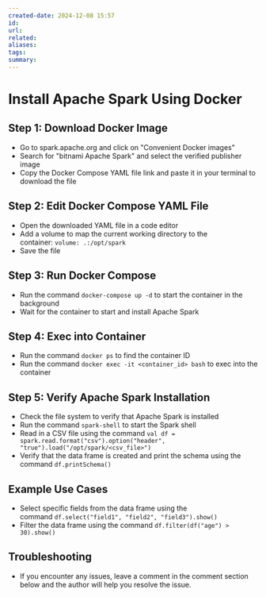 ```yaml
---
created-date: 2024-12-08 15:57
id: 
url: 
related: 
aliases: 
tags: 
summary:
---
```

# **Install Apache Spark Using Docker**

## **Step 1: Download Docker Image**

- Go to spark.apache.org and click on "Convenient Docker images"
- Search for "bitnami Apache Spark" and select the verified publisher image
- Copy the Docker Compose YAML file link and paste it in your terminal to download the file

## **Step 2: Edit Docker Compose YAML File**

- Open the downloaded YAML file in a code editor
- Add a volume to map the current working directory to the container: `volume: .:/opt/spark`
- Save the file

## **Step 3: Run Docker Compose**

- Run the command `docker-compose up -d` to start the container in the background
- Wait for the container to start and install Apache Spark

## **Step 4: Exec into Container**

- Run the command `docker ps` to find the container ID
- Run the command `docker exec -it <container_id> bash` to exec into the container

## **Step 5: Verify Apache Spark Installation**

- Check the file system to verify that Apache Spark is installed
- Run the command `spark-shell` to start the Spark shell
- Read in a CSV file using the command `val df = spark.read.format("csv").option("header", "true").load("/opt/spark/<csv_file>")`
- Verify that the data frame is created and print the schema using the command `df.printSchema()`

## **Example Use Cases**

- Select specific fields from the data frame using the command `df.select("field1", "field2", "field3").show()`
- Filter the data frame using the command `df.filter(df("age") > 30).show()`

## **Troubleshooting**

- If you encounter any issues, leave a comment in the comment section below and the author will help you resolve the issue.